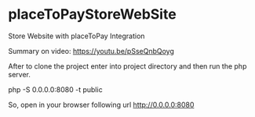 # placeToPayStoreWebSite
 Store Website with placeToPay Integration

Summary on video: https://youtu.be/pSseQnbQoyg

After to clone the project enter into project directory and then run the php server.

php -S 0.0.0.0:8080 -t public

So, open in your browser following url http://0.0.0.0:8080

